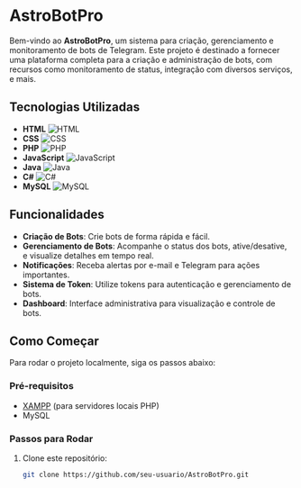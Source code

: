 # AstroBotPro

Bem-vindo ao **AstroBotPro**, um sistema para criação, gerenciamento e monitoramento de bots de Telegram. Este projeto é destinado a fornecer uma plataforma completa para a criação e administração de bots, com recursos como monitoramento de status, integração com diversos serviços, e mais.

## Tecnologias Utilizadas

- **HTML** ![HTML](https://upload.wikimedia.org/wikipedia/commons/6/61/HTML5_logo_512.png)
- **CSS** ![CSS](https://upload.wikimedia.org/wikipedia/commons/6/64/CSS3_logo.svg)
- **PHP** ![PHP](https://upload.wikimedia.org/wikipedia/commons/2/27/PHP-logo.svg)
- **JavaScript** ![JavaScript](https://upload.wikimedia.org/wikipedia/commons/6/61/JavaScript-logo.png)
- **Java** ![Java](https://upload.wikimedia.org/wikipedia/commons/6/63/Java_logo.svg)
- **C#** ![C#](https://upload.wikimedia.org/wikipedia/commons/4/47/Csharp_logo.png)
- **MySQL** ![MySQL](https://upload.wikimedia.org/wikipedia/commons/2/29/MySQL_logo.png)

## Funcionalidades

- **Criação de Bots**: Crie bots de forma rápida e fácil.
- **Gerenciamento de Bots**: Acompanhe o status dos bots, ative/desative, e visualize detalhes em tempo real.
- **Notificações**: Receba alertas por e-mail e Telegram para ações importantes.
- **Sistema de Token**: Utilize tokens para autenticação e gerenciamento de bots.
- **Dashboard**: Interface administrativa para visualização e controle de bots.

## Como Começar

Para rodar o projeto localmente, siga os passos abaixo:

### Pré-requisitos

- [XAMPP](https://www.apachefriends.org/index.html) (para servidores locais PHP)
- MySQL

### Passos para Rodar

1. Clone este repositório:
   ```bash
   git clone https://github.com/seu-usuario/AstroBotPro.git
